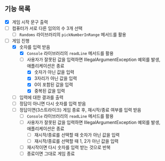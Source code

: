 ## 기능 목록
- [x] 게임 시작 문구 출력
- [ ] 컴퓨터가 서로 다른 임의의 수 3개 선택
  - [ ] `Randoms` 라이브러리의 `pickNumberInRange` 메서드를 활용
- [ ] 게임 진행
  - [x] 숫자를 입력 받음
    - [x] `Console` 라이브러리의 `readLine` 메서드를 활용
    - [ ] 사용자가 잘못된 값을 입력하면 IllegalArgumentException 예외를 발생, 애플리케이션은 종료
      - [x] 숫자가 아닌 값을 입력
      - [x] 3자리가 아닌 값을 입력
      - [x] 0이 포함된 값을 입력
      - [x] 중복된 값을 입력
  - [ ] 입력에 대한 결과를 출력
  - [ ] 정답이 아니면 다시 숫자를 입력 받음
  - [ ] 정답이면(3스트라이크) 게임 종료 후, 재시작/종료 여부를 입력 받음
    - [ ] `Console` 라이브러리의 `readLine` 메서드를 활용
    - [ ] 사용자가 잘못된 값을 입력하면 IllegalArgumentException 예외를 발생, 애플리케이션은 종료
      - [ ] 재시작/종료를 선택할 때 숫자가 아닌 값을 입력
      - [ ] 재시작/종료를 선택할 때 1, 2가 아닌 값을 입력
    - [ ] 재시작이면 다시 숫자를 입력 받는 것으로 반복
    - [ ] 종료이면 그대로 게임 종료
